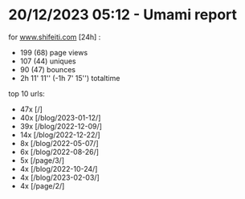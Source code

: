 # 20/12/2023 05:12 - Umami report
for www.shifeiti.com [24h] :

 - 199 (68) page views
 - 107 (44) uniques
 - 90 (47) bounces
 - 2h 11' 11'' (-1h 7' 15'') totaltime


top 10 urls:
 - 47x [/]
 - 40x [/blog/2023-01-12/]
 - 39x [/blog/2022-12-09/]
 - 14x [/blog/2022-12-22/]
 - 8x [/blog/2022-05-07/]
 - 6x [/blog/2022-08-26/]
 - 5x [/page/3/]
 - 4x [/blog/2022-10-24/]
 - 4x [/blog/2023-02-03/]
 - 4x [/page/2/]


